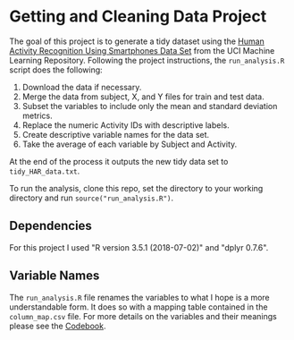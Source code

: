 # Getting and Cleaning Data Project

The goal of this project is to generate a tidy dataset using the [Human Activity Recognition Using Smartphones Data Set](http://archive.ics.uci.edu/ml/datasets/Human+Activity+Recognition+Using+Smartphones) from the UCI Machine Learning Repository. Following the project instructions, the `run_analysis.R` script does the following:

1. Download the data if necessary.
1. Merge the data from subject, X, and Y files for train and test data.
1. Subset the variables to include only the mean and standard deviation metrics.
1. Replace the numeric Activity IDs with descriptive labels.
1. Create descriptive variable names for the data set.
1. Take the average of each variable by Subject and Activity.

At the end of the process it outputs the new tidy data set to `tidy_HAR_data.txt`.

To run the analysis, clone this repo, set the directory to your working directory and run `source("run_analysis.R")`.

## Dependencies

For this project I used "R version 3.5.1 (2018-07-02)" and "dplyr 0.7.6".

## Variable Names

The `run_analysis.R` file renames the variables to what I hope is a more understandable form. It does so with a mapping table contained in the `column_map.csv` file. For more details on the variables and their meanings please see the [Codebook](Codebook.md).
